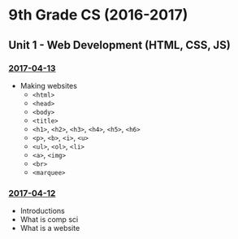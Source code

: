 # 9th Grade CS (2016-2017)

## Unit 1 - Web Development (HTML, CSS, JS)

### [2017-04-13](Classwork/2017-04-13)
* Making websites
  * `<html>`
  * `<head>`
  * `<body>`
  * `<title>`
  * `<h1>`, `<h2>`, `<h3>`, `<h4>`, `<h5>`, `<h6>`
  * `<p>`, `<b>`, `<i>`, `<u>`
  * `<ul>`, `<ol>`, `<li>`
  * `<a>`, `<img>`
  * `<br>`
  * `<marquee>`

### [2017-04-12](Classwork/2017-04-12)
* Introductions
* What is comp sci
* What is a website